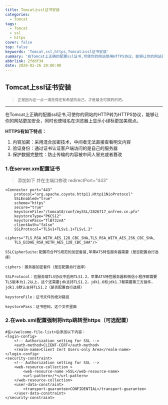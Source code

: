 ```yaml
---
title: Tomcat上ssl证书安装
categories:
  - Tomcat
tags:
  - Tomcat
  - ssl
  - https
cover: false
top: false
keywords: 'Tomcat,ssl,https,Tomcat上ssl证书安装'
summary: '在Tomcat上正确的配置ssl证书,可使你的网站使用HTTPS协议，能够让你的网站更加安全，同时也使域名显示更加美观'
abbrlink: 2fddf34
date: 2020-02-26 20:00:00
---
```


## Tomcat上ssl证书安装

> `正是因为这一点一滴觉得还有希望的自己，才是最无可救药的吧。`

------

在Tomcat上正确的配置ssl证书,可使你的网站的HTTP转为HTTPS协议，能够让你的网站更加安全，同时也使域名在浏览器上显示小绿标更加美观点。

**HTTPS有如下特点：**

1. 内容加密：采用混合加密技术，中间者无法直接查看明文内容
2. 验证身份：通过证书认证客户端访问的是自己的服务器
3. 保护数据完整性：防止传输的内容被中间人冒充或者篡改

### 1.在server.xm配置证书

> 添加如下 并在主端口修改  redirectPort="443" 

    <Connector port="443"
        protocol="org.apache.coyote.http11.Http11NioProtocol" 
        SSLEnabled="true"
        scheme="https"
        secure="true"
        keystoreFile="/tomcat8/conf/mySSL/2826717_onfree.cn.pfx"   
        keystoreType="PKCS12"
        keystorePass="TlB73znA"   
        clientAuth="false"
        SSLProtocol="TLSv1+TLSv1.1+TLSv1.2"
        ciphers="TLS_RSA_WITH_AES_128_CBC_SHA,TLS_RSA_WITH_AES_256_CBC_SHA,
        TLS_ECDHE_RSA_WITH_AES_128_CBC_SHA"/>

    SSLCipherSuite:配置符合PFS规范的加密套餐,苹果ATS特性服务器需要（是否配置自行选择）
    
    ciphers：服务器加密套件（是否配置自行选择）
    
    SSLProtocol：在服务端TLS协议中启用TLS1.2，苹果ATS特性服务器和微信小程序都需要TLS版本为1.2以上，这个还需要jdk支持TLS1.2，jdk1.6和jdk1.7都需要第三方插件，jdk1.8默认支持TLS1.2（是否配置自行选择）
    
    keystoreFile：证书文件的绝对路径
    
    keystorePass：证书密码，这个文件里面

### 2.在web.xml配置强制将http跳转至https（可选配置）

    #在</welcome-file-list>后添加以下内容：
    <login-config>  
        <!-- Authorization setting for SSL -->  
        <auth-method>CLIENT-CERT</auth-method>  
        <realm-name>Client Cert Users-only Area</realm-name>  
    </login-config>  
    <security-constraint>  
        <!-- Authorization setting for SSL -->  
        <web-resource-collection >  
            <web-resource-name >SSL</web-resource-name>  
            <url-pattern>/*</url-pattern>  
        </web-resource-collection>  
        <user-data-constraint>  
            <transport-guarantee>CONFIDENTIAL</transport-guarantee>  
        </user-data-constraint>  
    </security-constraint>
